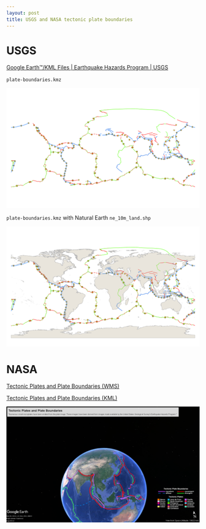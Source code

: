 ```yaml
---
layout: post
title: USGS and NASA tectonic plate boundaries
---
```


# USGS

[Google Earth™/KML Files \| Earthquake Hazards Program \| USGS](https://www.usgs.gov/programs/earthquake-hazards/google-earthtmkml-files)

`plate-boundaries.kmz`

![Tectonic Plate Boundaries USGS](/images/USGS/plate-boundaries.png)

`plate-boundaries.kmz` with Natural Earth `ne_10m_land.shp`

![Tectonic Plate Boundaries USGS with Natural Earth land map](/images/USGS/ne_10m_land.png)

# NASA

[Tectonic Plates and Plate Boundaries (WMS)](https://svs.gsfc.nasa.gov/2953)

[Tectonic Plates and Plate Boundaries (KML)](https://svs.gsfc.nasa.gov/vis/a000000/a002900/a002953/a002953.kml)

![Tectonic Plates and Plate Boundaries using Google Earth](/images/NASA/a002953.png)